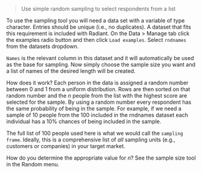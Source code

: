 > Use simple random sampling to select respondents from a list

To use the sampling tool you will need a data set with a variable of type character. Entries should be unique (i.e., no duplicates). A dataset that fits this requirement is included with Radiant. On the Data > Manage tab click the examples radio button and then click `Load examples`. Select `rndnames` from the datasets dropdown.

`Names` is the relevant column in this dataset and it will automatically be used as the base for sampling. Now simply choose the sample size you want and a list of names of the desired length will be created.

How does it work? Each person in the data is assigned a random number between 0 and 1 from a uniform distribution. Rows are then sorted on that random number and the $n$ people from the list with the highest score are selected for the sample. By using a random number every respondent has the same probability of being in the sample. For example, if we need a sample of 10 people from the 100 included in the rndnames dataset each individual has a 10% chances of being included in the sample.

The full list of 100 people used here is what we would call the `sampling frame`. Ideally, this is a comprehensive list of _all_ sampling units (e.g., customers or companies) in your target market.

How do you determine the appropriate value for _n_? See the sample size tool in the Random menu.
